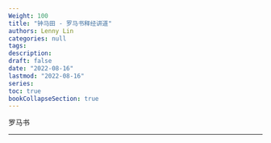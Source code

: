 ```yaml
---
Weight: 100
title: "钟马田 - 罗马书释经讲道"
authors: Lenny Lin
categories: null
tags: 
description: 
draft: false
date: "2022-08-16"
lastmod: "2022-08-16"
series:
toc: true
bookCollapseSection: true
---
```

罗马书

<!--more-->

---



